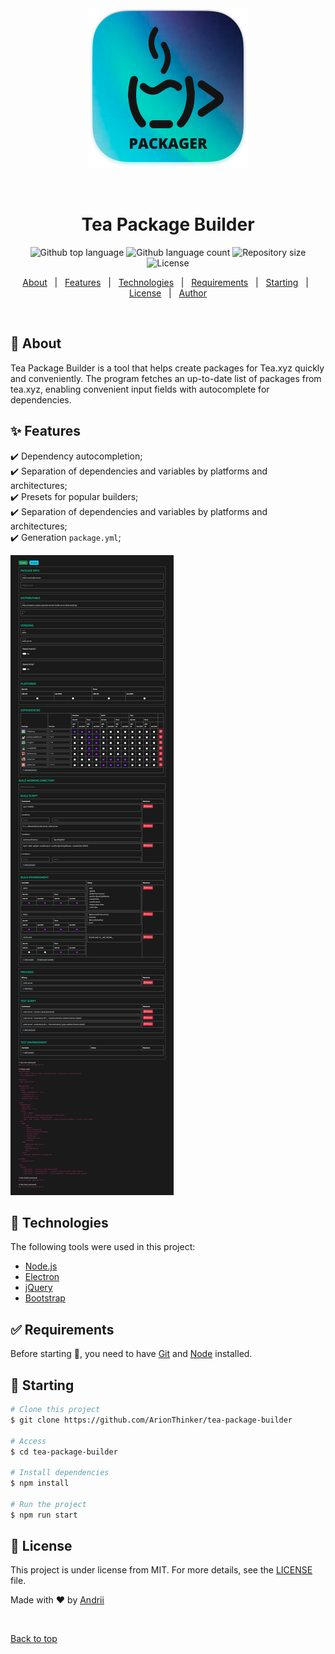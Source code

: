 <div align="center" id="top"> 
  <img src="./images/logo.png" alt="Tea Package Builder" width="256" />

  &#xa0;

  <!-- <a href="https://teapackagebuilder.netlify.app">Demo</a> -->
</div>

<h1 align="center">Tea Package Builder</h1>

<p align="center">
  <img alt="Github top language" src="https://img.shields.io/github/languages/top/ArionThinker/tea-package-builder?color=56BEB8">

  <img alt="Github language count" src="https://img.shields.io/github/languages/count/ArionThinker/tea-package-builder?color=56BEB8">

  <img alt="Repository size" src="https://img.shields.io/github/repo-size/ArionThinker/tea-package-builder?color=56BEB8">

  <img alt="License" src="https://img.shields.io/github/license/ArionThinker/tea-package-builder?color=56BEB8">

  <!-- <img alt="Github issues" src="https://img.shields.io/github/issues/ArionThinker/tea-package-builder?color=56BEB8" />

  <!-- <img alt="Github forks" src="https://img.shields.io/github/forks/ArionThinker/tea-package-builder?color=56BEB8" /> -->

  <!-- <img alt="Github stars" src="https://img.shields.io/github/stars/ArionThinker/tea-package-builder?color=56BEB8" /> -->
</p>

<!-- Status -->

<!-- <h4 align="center"> 
	🚧  Tea Package Builder 🚀 Under construction...  🚧
</h4> 

<hr> -->

<p align="center">
  <a href="#dart-about">About</a> &#xa0; | &#xa0; 
  <a href="#sparkles-features">Features</a> &#xa0; | &#xa0;
  <a href="#rocket-technologies">Technologies</a> &#xa0; | &#xa0;
  <a href="#white_check_mark-requirements">Requirements</a> &#xa0; | &#xa0;
  <a href="#checkered_flag-starting">Starting</a> &#xa0; | &#xa0;
  <a href="#memo-license">License</a> &#xa0; | &#xa0;
  <a href="https://github.com/ArionThinker" target="_blank">Author</a>
</p>

<br>

## :dart: About

Tea Package Builder is a tool that helps create packages for Tea.xyz quickly and conveniently.
The program fetches an up-to-date list of packages from tea.xyz, enabling convenient input fields with autocomplete for dependencies.


## :sparkles: Features

:heavy_check_mark: Dependency autocompletion;\
:heavy_check_mark: Separation of dependencies and variables by platforms and architectures;\
:heavy_check_mark: Presets for popular builders;\
:heavy_check_mark: Separation of dependencies and variables by platforms and architectures;\
:heavy_check_mark: Generation `package.yml`;

![Example](example.png "Example")

## :rocket: Technologies

The following tools were used in this project:

- [Node.js](https://nodejs.org/en/)
- [Electron](https://www.electronjs.org/)
- [jQuery](https://jquery.com/)
- [Bootstrap](https://getbootstrap.com/)

## :white_check_mark: Requirements

Before starting :checkered_flag:, you need to have [Git](https://git-scm.com) and [Node](https://nodejs.org/en/) installed.

## :checkered_flag: Starting

```bash
# Clone this project
$ git clone https://github.com/ArionThinker/tea-package-builder

# Access
$ cd tea-package-builder

# Install dependencies
$ npm install

# Run the project
$ npm run start
```

## :memo: License

This project is under license from MIT. For more details, see the [LICENSE](LICENSE.md) file.


Made with :heart: by <a href="https://github.com/ArionThinker" target="_blank">Andrii</a>

&#xa0;

<a href="#top">Back to top</a>
